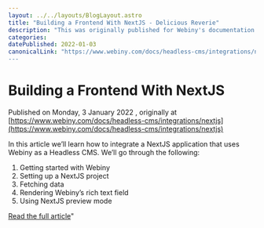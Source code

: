 ```yaml
---
layout: ../../layouts/BlogLayout.astro
title: "Building a Frontend With NextJS - Delicious Reverie"
description: "This was originally published for Webiny's documentation portal and teaches readers how build a frontend for Webiny Headless CMS with NextJS."
categories:
datePublished: 2022-01-03
canonicalLink: "https://www.webiny.com/docs/headless-cms/integrations/nextjs
---
```

# Building a Frontend With NextJS

Published on Monday, 3 January 2022 , originally at [https://www.webiny.com/docs/headless-cms/integrations/nextjs](https://www.webiny.com/docs/headless-cms/integrations/nextjs)

In this article we’ll learn how to integrate a NextJS application that uses Webiny as a Headless CMS. We’ll go through the following:

1.  Getting started with Webiny
2.  Setting up a NextJS project
3.  Fetching data
4.  Rendering Webiny’s rich text field
5.  Using NextJS preview mode

[Read the full article](https://www.webiny.com/docs/headless-cms/integrations/nextjs)"